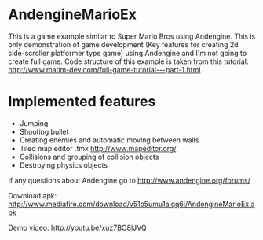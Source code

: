 AndengineMarioEx
================

This is a game example similar to Super Mario Bros using Andengine.
This is only demonstration of game development (Key features for creating 2d side-scroller platformer type game) using Andengine and I'm not going to create full game.
Code structure of this example is taken from this tutorial: http://www.matim-dev.com/full-game-tutorial---part-1.html . 

Implemented features
================

* Jumping
* Shooting bullet
* Creating enemies and automatic moving between walls
* Tiled map editor .tmx http://www.mapeditor.org/
* Collisions and grouping of collision objects  
* Destroying physics objects

If any questions about Andengine go to http://www.andengine.org/forums/

Download apk: http://www.mediafire.com/download/v51o5umu1aiqq6i/AndengineMarioEx.apk

Demo video: http://youtu.be/xuz7BO8lJVQ
